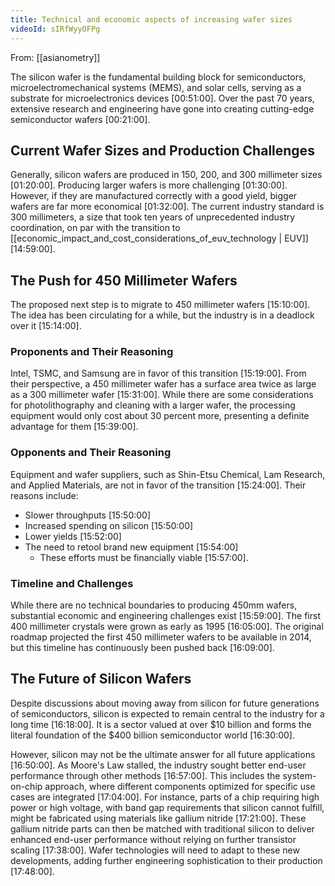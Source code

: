 ```yaml
---
title: Technical and economic aspects of increasing wafer sizes
videoId: sIRfWyyOFPg
---
```


From: [[asianometry]] <br/> 

The silicon wafer is the fundamental building block for semiconductors, microelectromechanical systems (MEMS), and solar cells, serving as a substrate for microelectronics devices <a class="yt-timestamp" data-t="00:51:00">[00:51:00]</a>. Over the past 70 years, extensive research and engineering have gone into creating cutting-edge semiconductor wafers <a class="yt-timestamp" data-t="00:21:00">[00:21:00]</a>.

## Current Wafer Sizes and Production Challenges

Generally, silicon wafers are produced in 150, 200, and 300 millimeter sizes <a class="yt-timestamp" data-t="01:20:00">[01:20:00]</a>. Producing larger wafers is more challenging <a class="yt-timestamp" data-t="01:30:00">[01:30:00]</a>. However, if they are manufactured correctly with a good yield, bigger wafers are far more economical <a class="yt-timestamp" data-t="01:32:00">[01:32:00]</a>. The current industry standard is 300 millimeters, a size that took ten years of unprecedented industry coordination, on par with the transition to [[economic_impact_and_cost_considerations_of_euv_technology | EUV]] <a class="yt-timestamp" data-t="14:59:00">[14:59:00]</a>.

## The Push for 450 Millimeter Wafers

The proposed next step is to migrate to 450 millimeter wafers <a class="yt-timestamp" data-t="15:10:00">[15:10:00]</a>.
The idea has been circulating for a while, but the industry is in a deadlock over it <a class="yt-timestamp" data-t="15:14:00">[15:14:00]</a>.

### Proponents and Their Reasoning
Intel, TSMC, and Samsung are in favor of this transition <a class="yt-timestamp" data-t="15:19:00">[15:19:00]</a>. From their perspective, a 450 millimeter wafer has a surface area twice as large as a 300 millimeter wafer <a class="yt-timestamp" data-t="15:31:00">[15:31:00]</a>. While there are some considerations for photolithography and cleaning with a larger wafer, the processing equipment would only cost about 30 percent more, presenting a definite advantage for them <a class="yt-timestamp" data-t="15:39:00">[15:39:00]</a>.

### Opponents and Their Reasoning
Equipment and wafer suppliers, such as Shin-Etsu Chemical, Lam Research, and Applied Materials, are not in favor of the transition <a class="yt-timestamp" data-t="15:24:00">[15:24:00]</a>. Their reasons include:
*   Slower throughputs <a class="yt-timestamp" data-t="15:50:00">[15:50:00]</a>
*   Increased spending on silicon <a class="yt-timestamp" data-t="15:50:00">[15:50:00]</a>
*   Lower yields <a class="yt-timestamp" data-t="15:52:00">[15:52:00]</a>
*   The need to retool brand new equipment <a class="yt-timestamp" data-t="15:54:00">[15:54:00]</a>
    *   These efforts must be financially viable <a class="yt-timestamp" data-t="15:57:00">[15:57:00]</a>.

### Timeline and Challenges
While there are no technical boundaries to producing 450mm wafers, substantial economic and engineering challenges exist <a class="yt-timestamp" data-t="15:59:00">[15:59:00]</a>. The first 400 millimeter crystals were grown as early as 1995 <a class="yt-timestamp" data-t="16:05:00">[16:05:00]</a>. The original roadmap projected the first 450 millimeter wafers to be available in 2014, but this timeline has continuously been pushed back <a class="yt-timestamp" data-t="16:09:00">[16:09:00]</a>.

## The Future of Silicon Wafers

Despite discussions about moving away from silicon for future generations of semiconductors, silicon is expected to remain central to the industry for a long time <a class="yt-timestamp" data-t="16:18:00">[16:18:00]</a>. It is a sector valued at over $10 billion and forms the literal foundation of the $400 billion semiconductor world <a class="yt-timestamp" data-t="16:30:00">[16:30:00]</a>.

However, silicon may not be the ultimate answer for all future applications <a class="yt-timestamp" data-t="16:50:00">[16:50:00]</a>. As Moore's Law stalled, the industry sought better end-user performance through other methods <a class="yt-timestamp" data-t="16:57:00">[16:57:00]</a>. This includes the system-on-chip approach, where different components optimized for specific use cases are integrated <a class="yt-timestamp" data-t="17:04:00">[17:04:00]</a>. For instance, parts of a chip requiring high power or high voltage, with band gap requirements that silicon cannot fulfill, might be fabricated using materials like gallium nitride <a class="yt-timestamp" data-t="17:21:00">[17:21:00]</a>. These gallium nitride parts can then be matched with traditional silicon to deliver enhanced end-user performance without relying on further transistor scaling <a class="yt-timestamp" data-t="17:38:00">[17:38:00]</a>. Wafer technologies will need to adapt to these new developments, adding further engineering sophistication to their production <a class="yt-timestamp" data-t="17:48:00">[17:48:00]</a>.